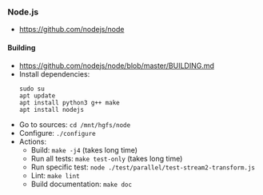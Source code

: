 ### Node.js
* https://github.com/nodejs/node

#### Building
* https://github.com/nodejs/node/blob/master/BUILDING.md
* Install dependencies:
    ```
    sudo su
    apt update
    apt install python3 g++ make
    apt install nodejs
    ```
* Go to sources: `cd /mnt/hgfs/node`
* Configure: `./configure`
* Actions:
    * Build: `make -j4` (takes long time)
    * Run all tests: `make test-only` (takes long time)
    * Run specific test: `node ./test/parallel/test-stream2-transform.js`
    * Lint: `make lint`
    * Build documentation: `make doc`
